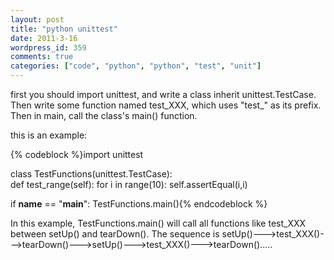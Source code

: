 ```yaml
---
layout: post
title: "python unittest"
date: 2011-3-16
wordpress_id: 359
comments: true
categories: ["code", "python", "python", "test", "unit"]
---
```

<meta name="_edit_last" content="1" />
<meta name="_su_rich_snippet_type" content="none" />
<meta name="_su_title" content="python, unittest, unit,test" />
<meta name="views" content="338" />
first you should import unittest, and write a class inherit unittest.TestCase. Then write some function named test_XXX, which uses "test_" as its prefix. Then in main, call the class's main() function.

this is an example:


{% codeblock %}import unittest

class TestFunctions(unittest.TestCase):    
    def test_range(self):
       for i in range(10):
          self.assertEqual(i,i)

if __name__ == "__main__":
    TestFunctions.main(){% endcodeblock %}

<div id="_mcePaste">In this example, TestFunctions.main() will call all functions like test_XXX between setUp() and tearDown(). The sequence is setUp()---&gt;test_XXX()---&gt;tearDown()---&gt;setUp()---&gt;test_XXX()---&gt;tearDown().....</div>
